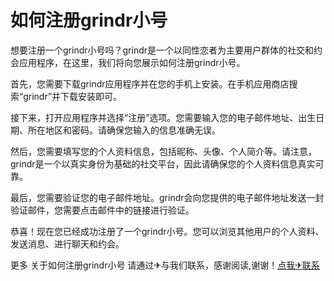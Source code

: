 # 如何注册grindr小号

想要注册一个grindr小号吗？grindr是一个以同性恋者为主要用户群体的社交和约会应用程序，在这里，我们将向您展示如何注册grindr小号。

首先，您需要下载grindr应用程序并在您的手机上安装。在手机应用商店搜索“grindr”并下载安装即可。

接下来，打开应用程序并选择“注册”选项。您需要输入您的电子邮件地址、出生日期、所在地区和密码。请确保您输入的信息准确无误。

然后，您需要填写您的个人资料信息，包括昵称、头像、个人简介等。请注意，grindr是一个以真实身份为基础的社交平台，因此请确保您的个人资料信息真实可靠。

最后，您需要验证您的电子邮件地址。grindr会向您提供的电子邮件地址发送一封验证邮件，您需要点击邮件中的链接进行验证。

恭喜！现在您已经成功注册了一个grindr小号。您可以浏览其他用户的个人资料、发送消息、进行聊天和约会。

更多 关于如何注册grindr小号 请通过✈与我们联系，感谢阅读,谢谢！[点我✈联系](https://ww.k02.cc)